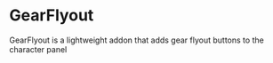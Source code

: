 # GearFlyout
GearFlyout is a lightweight addon that adds gear flyout buttons to the character panel

